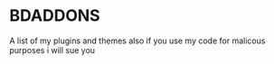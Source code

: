 # BDADDONS
A list of my plugins and themes
also if you use my code for malicous purposes i will sue you
